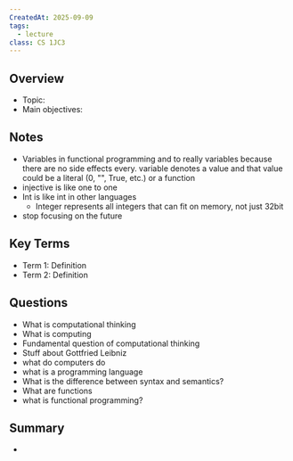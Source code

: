 ```yaml
---
CreatedAt: 2025-09-09
tags:
  - lecture
class: CS 1JC3
---
```

## Overview
- Topic:
- Main objectives:

## Notes
- Variables in functional programming and to really variables because there are no side effects every. variable denotes a value and that value could be a literal  (0, "", True, etc.) or a function
- injective is like one to one 
- Int is like int in other languages
	- Integer represents all integers that can fit on memory, not just 32bit
- stop focusing on the future

## Key Terms
- Term 1: Definition
- Term 2: Definition

## Questions
- What is computational thinking
- What is computing
- Fundamental question of computational thinking
- Stuff about Gottfried Leibniz
- what do computers do
- what is a programming language
- What is the difference between syntax and semantics?
- What are functions
- what is functional programming?

## Summary
- 
